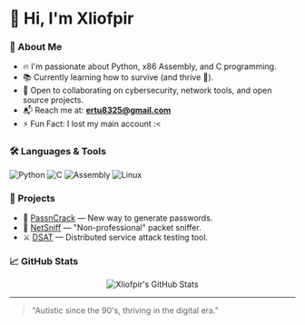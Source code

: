 # 👋 Hi, I'm Xliofpir

### 🧠 About Me
- 🔥 I'm passionate about Python, x86 Assembly, and C programming.
- 📚 Currently learning how to survive (and thrive 🚀).
- 🤝 Open to collaborating on cybersecurity, network tools, and open source projects.
- 📬 Reach me at: **ertu8325@gmail.com**
- ⚡ Fun Fact: I lost my main account :<

### 🛠️ Languages & Tools
![Python](https://img.shields.io/badge/Python-3776AB?style=for-the-badge&logo=python&logoColor=white)
![C](https://img.shields.io/badge/C-00599C?style=for-the-badge&logo=c&logoColor=white)
![Assembly](https://img.shields.io/badge/Assembly-000000?style=for-the-badge&logo=assemblyscript&logoColor=white)
![Linux](https://img.shields.io/badge/Linux-FCC624?style=for-the-badge&logo=linux&logoColor=black)

### 🧰 Projects
- 🔐 [PassnCrack](https://github.com/Xliofpir/PassnCrack) — New way to generate passwords.
- 📡 [NetSniff](https://github.com/Xliofpir/NetSniff) — "Non-professional" packet sniffer.
- ⚔️ [DSAT](https://github.com/Xliofpir/DSAT) — Distributed service attack testing tool.

### 📈 GitHub Stats
<p align="center">
  <img src="https://github-readme-stats.vercel.app/api?username=Xliofpir&show_icons=true&theme=tokyonight" alt="Xliofpir's GitHub Stats"/>
</p>

---
> "Autistic since the 90's, thriving in the digital era."
